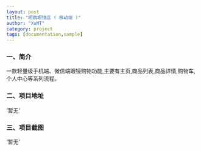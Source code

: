 ```yaml
---
layout: post
title: "明朗眼镜店 ( 移动端 )"
author: "XuMT"
category: project
tags: [documentation,sample]
---
```


### 一、简介

一款轻量级手机端、微信端眼镜购物功能,主要有主页,商品列表,商品详情,购物车,个人中心等系列流程。

### 二、项目地址

‘暂无’

### 三、项目截图

‘暂无’